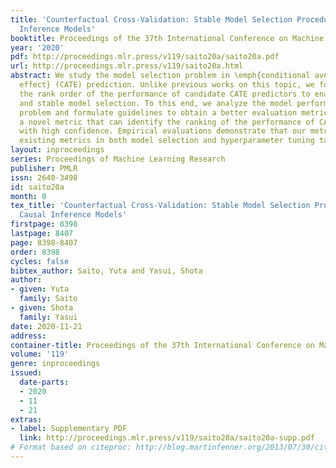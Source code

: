 ```yaml
---
title: 'Counterfactual Cross-Validation: Stable Model Selection Procedure for Causal
  Inference Models'
booktitle: Proceedings of the 37th International Conference on Machine Learning
year: '2020'
pdf: http://proceedings.mlr.press/v119/saito20a/saito20a.pdf
url: http://proceedings.mlr.press/v119/saito20a.html
abstract: We study the model selection problem in \emph{conditional average treatment
  effect} (CATE) prediction. Unlike previous works on this topic, we focus on preserving
  the rank order of the performance of candidate CATE predictors to enable accurate
  and stable model selection. To this end, we analyze the model performance ranking
  problem and formulate guidelines to obtain a better evaluation metric. We then propose
  a novel metric that can identify the ranking of the performance of CATE predictors
  with high confidence. Empirical evaluations demonstrate that our metric outperforms
  existing metrics in both model selection and hyperparameter tuning tasks.
layout: inproceedings
series: Proceedings of Machine Learning Research
publisher: PMLR
issn: 2640-3498
id: saito20a
month: 0
tex_title: 'Counterfactual Cross-Validation: Stable Model Selection Procedure for
  Causal Inference Models'
firstpage: 8398
lastpage: 8407
page: 8398-8407
order: 8398
cycles: false
bibtex_author: Saito, Yuta and Yasui, Shota
author:
- given: Yuta
  family: Saito
- given: Shota
  family: Yasui
date: 2020-11-21
address: 
container-title: Proceedings of the 37th International Conference on Machine Learning
volume: '119'
genre: inproceedings
issued:
  date-parts:
  - 2020
  - 11
  - 21
extras:
- label: Supplementary PDF
  link: http://proceedings.mlr.press/v119/saito20a/saito20a-supp.pdf
# Format based on citeproc: http://blog.martinfenner.org/2013/07/30/citeproc-yaml-for-bibliographies/
---
```


